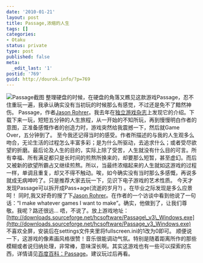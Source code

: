 ```yaml
---
date: '2010-01-21'
layout: post
title: Passage,浓缩的人生
tags: []
categories:
- Otaku
status: private
type: post
published: false
meta:
  _edit_last: '1'
postid: '769'
guid: http://dourok.info/?p=769
---
```

![Passage截图](http://www.dourok.info/wp-content/uploads/2010/01/passage.png "Passage")
整理硬盘的时候，在硬盘的角落又瞧见这款游戏Passage，忍不住重玩一遍，我承认确实没有当初玩的时候那么有感觉，不过还是免不了黯然神伤。
Passage，作者[Jason
Rohrer](http://hcsoftware.sourceforge.net/jason-rohrer/ "点击访问Jason主页")。我去年在[独立游戏杂志](http://www.indiegm.com/game/passsage)上发现它的介绍。下载下来一玩，短短五分钟的人生旅程，从一开始的不知所玩，再到慢慢明白作者的意图，正准备感慨作者的创造力时，游戏突然给我震撼一下，然后就Game
Over，五分钟到了。
至今我还记得当时的感受。作者所描述的与我的人生观多么吻合，无论生活的过程怎么丰富多彩；是为什么所驱动，去追求什么；或者受尽欲望的折磨。最后论及人生的目的，实际上除了受苦，人生就没有什么目的可言。所有幸福、所有满足都只是长时间的煎熬所换来的，却要那么短暂，甚至虚幻。而后又被新的欲望所霸占又继续煎熬。所以，当最终浓缩起来的人生就如这游戏的过程一样，单调且重复，却又不得不触动。唉，如今确实没有当时那么多感慨，再说多就成无病呻吟了。只是推荐大家去玩一下，见识下电子游戏的艺术性质。
今天才发现Passage可以拆开成Pass+age(流逝的岁月?)
。在毕业之际发现是多么应景呵！ 同时,我又好奇的搜了下[Jason
Rohrer](http://hcsoftware.sourceforge.net/jason-rohrer/ "点击访问Jason主页")。在作者的一个访谈中看到他说了一句话：“I
make whatever games I want to
make”。确实，他做到了，让我们尊敬。我呢？路还很远… 唔，不说了。放上游戏地址：
[http://downloads.sourceforge.net/hcsoftware/Passage\_v3\_Windows.exe](http://downloads.sourceforge.net/hcsoftware/Passage_v3_Windows.exe)
不喜欢全屏，安装后在settings文件夹里将fullscreen.ini的1改为0即可。
顺便说一下，这游戏的像素画风格很赞！音乐很能调动气氛。特别是随着距离所作的那些模糊或者说归纳处理，非常棒，意味深长啊。其实这游戏也有一些可以探索的东西，详情请见[百度百科：Passage](http://baike.baidu.com/view/1695529.htm)。建议玩过后再看。
